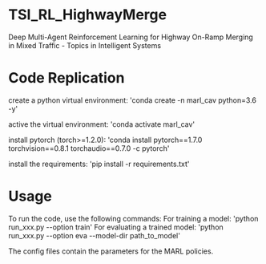 # TSI_RL_HighwayMerge
Deep Multi-Agent Reinforcement Learning for Highway On-Ramp Merging in Mixed Traffic - Topics in Intelligent Systems

# Code Replication
create a python virtual environment: 'conda create -n marl_cav python=3.6 -y'


active the virtual environment: 'conda activate marl_cav'


install pytorch (torch>=1.2.0): 'conda install pytorch==1.7.0 torchvision==0.8.1 torchaudio==0.7.0 -c pytorch'


install the requirements: 'pip install -r requirements.txt'

# Usage
To run the code, use the following commands:
For training a model:
'python run_xxx.py --option train'
For evaluating a trained model:
'python run_xxx.py --option eva --model-dir path_to_model'

The config files contain the parameters for the MARL policies.


